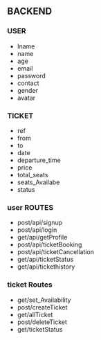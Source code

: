 ## BACKEND
 ### USER

 - lname
 - name
 - age
 - email
 - password
 - contact
 - gender
 - avatar

 ### TICKET

 - ref
 - from
 - to
 - date
 - departure_time
 - price
 - total_seats
 - seats_Availabe
 - status

 
 ### user ROUTES

 - post/api/signup
 - post/api/login
 - get/api/getProfile
 - post/api/ticketBooking
 - post/api/ticketCancellation
 - get/api/ticketStatus
 - get/api/tickethistory

### ticket Routes

 - get/set_Availability
 - post/createTicket
 - get/allTicket
 - post/deleteTicket
 - get/ticketStatus
